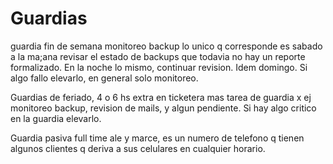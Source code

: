 # Guardias

guardia fin de semana monitoreo backup lo unico q corresponde es sabado a la ma;ana revisar el estado de backups que todavia no hay un reporte formalizado. En la noche lo mismo, continuar revision. Idem domingo. Si algo fallo elevarlo, en general solo monitoreo.

Guardias de feriado, 4 o 6 hs extra en ticketera mas tarea de guardia x ej monitoreo backup, revision de mails, y algun pendiente. Si hay algo critico en la guardia elevarlo.

Guardia pasiva full time ale y marce, es un numero de telefono q tienen algunos clientes q deriva a sus celulares en cualquier horario.
